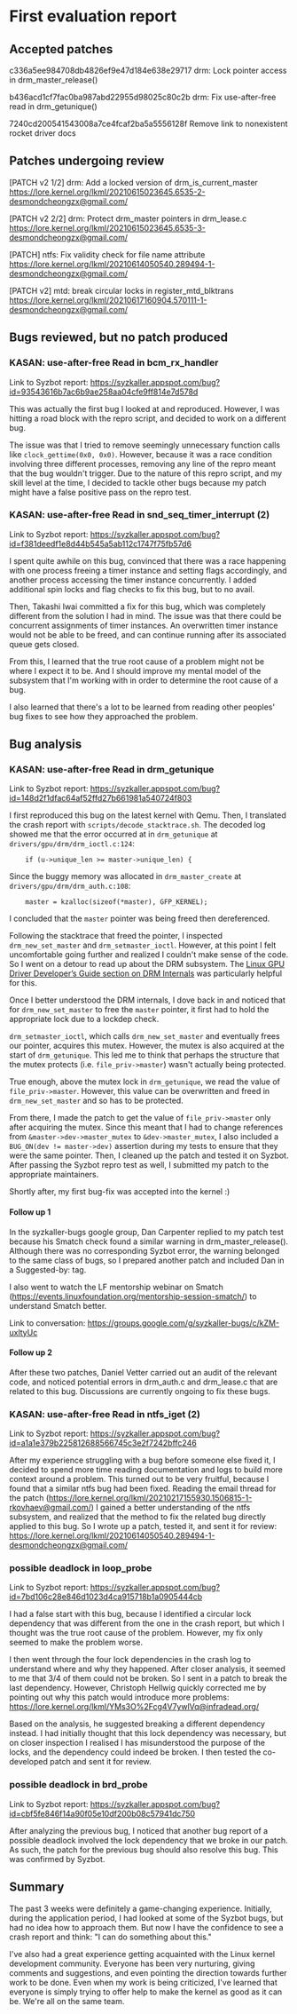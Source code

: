 # First evaluation report
## Accepted patches
c336a5ee984708db4826ef9e47d184e638e29717 drm: Lock pointer access in drm_master_release()

b436acd1cf7fac0ba987abd22955d98025c80c2b drm: Fix use-after-free read in drm_getunique()

7240cd200541543008a7ce4fcaf2ba5a5556128f Remove link to nonexistent rocket driver docs

## Patches undergoing review
[PATCH v2 1/2] drm: Add a locked version of drm_is_current_master
https://lore.kernel.org/lkml/20210615023645.6535-2-desmondcheongzx@gmail.com/

[PATCH v2 2/2] drm: Protect drm_master pointers in drm_lease.c
https://lore.kernel.org/lkml/20210615023645.6535-3-desmondcheongzx@gmail.com/

[PATCH] ntfs: Fix validity check for file name attribute
https://lore.kernel.org/lkml/20210614050540.289494-1-desmondcheongzx@gmail.com/

[PATCH v2] mtd: break circular locks in register_mtd_blktrans
https://lore.kernel.org/lkml/20210617160904.570111-1-desmondcheongzx@gmail.com/

## Bugs reviewed, but no patch produced

### KASAN: use-after-free Read in bcm_rx_handler
Link to Syzbot report: https://syzkaller.appspot.com/bug?id=93543616b7ac6b9ae258aa04cfe9ff814e7d578d

This was actually the first bug I looked at and reproduced. However, I was hitting a road block with the repro script, and decided to work on a different bug.

The issue was that I tried to remove seemingly unnecessary function calls like `clock_gettime(0x0, 0x0)`. However, because it was a race condition involving three different processes, removing any line of the repro meant that the bug wouldn't trigger. Due to the nature of this repro script, and my skill level at the time, I decided to tackle other bugs because my patch might have a false positive pass on the repro test.

### KASAN: use-after-free Read in snd_seq_timer_interrupt (2)
Link to Syzbot report: https://syzkaller.appspot.com/bug?id=f381deedf1e8d44b545a5ab112c1747f75fb57d6

I spent quite awhile on this bug, convinced that there was a race happening with one process freeing a timer instance and setting flags accordingly, and another process accessing the timer instance concurrently. I added additional spin locks and flag checks to fix this bug, but to no avail.

Then, Takashi Iwai committed a fix for this bug, which was completely different from the solution I had in mind. The issue was that there could be concurrent assignments of timer instances. An overwritten timer instance would not be able to be freed, and can continue running after its associated queue gets closed.

From this, I learned that the true root cause of a problem might not be where I expect it to be. And I should improve my mental model of the subsystem that I'm working with in order to determine the root cause of a bug.

I also learned that there's a lot to be learned from reading other peoples' bug fixes to see how they approached the problem.

## Bug analysis

### KASAN: use-after-free Read in drm_getunique
Link to Syzbot report: https://syzkaller.appspot.com/bug?id=148d2f1dfac64af52ffd27b661981a540724f803

I first reproduced this bug on the latest kernel with Qemu. Then, I translated the crash report with `scripts/decode_stacktrace.sh`. The decoded log showed me that the error occurred at in `drm_getunique` at `drivers/gpu/drm/drm_ioctl.c:124`:

```
	if (u->unique_len >= master->unique_len) {
```

Since the buggy memory was allocated in `drm_master_create` at `drivers/gpu/drm/drm_auth.c:108`:

```
	master = kzalloc(sizeof(*master), GFP_KERNEL);
```

I concluded that the `master` pointer was being freed then dereferenced. 

Following the stacktrace that freed the pointer, I inspected `drm_new_set_master` and `drm_setmaster_ioctl`. However, at this point I felt uncomfortable going further and realized I couldn't make sense of the code. So I went on a detour to read up about the DRM subsystem. The [Linux GPU Driver Developer’s Guide section on DRM Internals](https://www.kernel.org/doc/html/latest/gpu/drm-internals.html) was particularly helpful for this.

Once I better understood the DRM internals, I dove back in and noticed that for `drm_new_set_master` to free the `master` pointer, it first had to hold the appropriate lock due to a lockdep check.

`drm_setmaster_ioctl`, which calls `drm_new_set_master` and eventually frees our pointer, acquires this mutex. However, the mutex is also acquired at the start of `drm_getunique`. This led me to think that perhaps the structure that the mutex protects (i.e. `file_priv->master`) wasn't actually being protected.

True enough, above the mutex lock in `drm_getunique`, we read the value of `file_priv->master`. However, this value can be overwritten and freed in `drm_new_set_master` and so has to be protected.

From there, I made the patch to get the value of `file_priv->master` only after acquiring the mutex. Since this meant that I had to change references from `&master->dev->master_mutex` to `&dev->master_mutex`, I also included a `BUG_ON(dev != master->dev)` assertion during my tests to ensure that they were the same pointer. Then, I cleaned up the patch and tested it on Syzbot. After passing the Syzbot repro test as well, I submitted my patch to the appropriate maintainers.

Shortly after, my first bug-fix was accepted into the kernel :)

#### Follow up 1

In the syzkaller-bugs google group, Dan Carpenter replied to my patch test because his Smatch check found a similar warning in drm_master_release(). Although there was no corresponding Syzbot error, the warning belonged to the same class of bugs, so I prepared another patch and included Dan in a Suggested-by: tag.

I also went to watch the LF mentorship webinar on Smatch (https://events.linuxfoundation.org/mentorship-session-smatch/) to understand Smatch better.

Link to conversation: https://groups.google.com/g/syzkaller-bugs/c/kZM-uxltyUc

#### Follow up 2

After these two patches, Daniel Vetter carried out an audit of the relevant code, and noticed potential errors in drm_auth.c and drm_lease.c that are related to this bug. Discussions are currently ongoing to fix these bugs.

### KASAN: use-after-free Read in ntfs_iget (2)
Link to Syzbot report: https://syzkaller.appspot.com/bug?id=a1a1e379b225812688566745c3e2f7242bffc246

After my experience struggling with a bug before someone else fixed it, I decided to spend more time reading documentation and logs to build more context around a problem. This turned out to be very fruitful, because I found that a similar ntfs bug had been fixed. Reading the email thread for the patch (https://lore.kernel.org/lkml/20210217155930.1506815-1-rkovhaev@gmail.com/) I gained a better understanding of the ntfs subsystem, and realized that the method to fix the related bug directly applied to this bug. So I wrote up a patch, tested it, and sent it for review: https://lore.kernel.org/lkml/20210614050540.289494-1-desmondcheongzx@gmail.com/

### possible deadlock in loop_probe
Link to Syzbot report: https://syzkaller.appspot.com/bug?id=7bd106c28e846d1023d4ca915718b1a0905444cb

I had a false start with this bug, because I identified a circular lock dependency that was different from the one in the crash report, but which I thought was the true root cause of the problem. However, my fix only seemed to make the problem worse.

I then went through the four lock dependencies in the crash log to understand where and why they happened. After closer analysis, it seemed to me that 3/4 of them could not be broken. So I sent in a patch to break the last dependency. However, Christoph Hellwig quickly corrected me by pointing out why this patch would introduce more problems: https://lore.kernel.org/lkml/YMs3O%2Fcg4V7ywlVq@infradead.org/

Based on the analysis, he suggested breaking a different dependency instead. I had initially thought that this lock dependency was necessary, but on closer inspection I realised I has misunderstood the purpose of the locks, and the dependency could indeed be broken. I then tested the co-developed patch and sent it for review.

### possible deadlock in brd_probe
Link to Syzbot report: https://syzkaller.appspot.com/bug?id=cbf5fe846f14a90f05e10df200b08c57941dc750

After analyzing the previous bug, I noticed that another bug report of a possible deadlock involved the lock dependency that we broke in our patch. As such, the patch for the previous bug should also resolve this bug. This was confirmed by Syzbot.

## Summary

The past 3 weeks were definitely a game-changing experience. Initially, during the application period, I had looked at some of the Syzbot bugs, but had no idea how to approach them. But now I have the confidence to see a crash report and think: "I can do something about this."

I've also had a great experience getting acquainted with the Linux kernel development community. Everyone has been very nurturing, giving comments and suggestions, and even pointing the direction towards further work to be done. Even when my work is being criticized, I've learned that everyone is simply trying to offer help to make the kernel as good as it can be. We're all on the same team.
